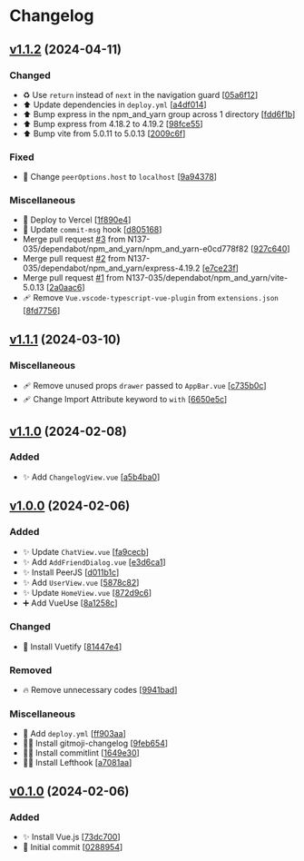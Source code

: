 # Changelog

<a name="1.1.2"></a>
## [v1.1.2](https://github.com/N137-035/vuejs-chat-app/compare/v1.1.1...v1.1.2) (2024-04-11)

### Changed

- ♻️ Use `return` instead of `next` in the navigation guard [[05a6f12](https://github.com/N137-035/vuejs-chat-app/commit/05a6f12ed67105b44553af07420eff6fe6f1e8e1)]
- ⬆️ Update dependencies in `deploy.yml` [[a4df014](https://github.com/N137-035/vuejs-chat-app/commit/a4df0145f465a23d7a4d0565f8c539ff45a77c30)]
- ⬆️ Bump express in the npm_and_yarn group across 1 directory [[fdd6f1b](https://github.com/N137-035/vuejs-chat-app/commit/fdd6f1b40ab133d7c639ab005dec4ffe0828b8b3)]
- ⬆️ Bump express from 4.18.2 to 4.19.2 [[98fce55](https://github.com/N137-035/vuejs-chat-app/commit/98fce55508fdc44e1ec727f031e41d4a6ae2286e)]
- ⬆️ Bump vite from 5.0.11 to 5.0.13 [[2009c6f](https://github.com/N137-035/vuejs-chat-app/commit/2009c6ff45107604e6420dbeec4a14ce34e2f587)]

### Fixed

- 🐛 Change `peerOptions.host` to `localhost` [[9a94378](https://github.com/N137-035/vuejs-chat-app/commit/9a94378c3c7e12b500a8c8796970996f25508c8f)]

### Miscellaneous

- 🚀 Deploy to Vercel [[1f890e4](https://github.com/N137-035/vuejs-chat-app/commit/1f890e4bbe505aff82c276c9a5e39704dfdf6a5d)]
- 🔨 Update `commit-msg` hook [[d805168](https://github.com/N137-035/vuejs-chat-app/commit/d8051682f1aa75f512cda134865044f5cb22e1eb)]
-  Merge pull request [#3](https://github.com/N137-035/vuejs-chat-app/issues/3) from N137-035/dependabot/npm_and_yarn/npm_and_yarn-e0cd778f82 [[927c640](https://github.com/N137-035/vuejs-chat-app/commit/927c6409e62b87eb7f4b434873c23fb0638b27d9)]
-  Merge pull request [#2](https://github.com/N137-035/vuejs-chat-app/issues/2) from N137-035/dependabot/npm_and_yarn/express-4.19.2 [[e7ce23f](https://github.com/N137-035/vuejs-chat-app/commit/e7ce23f72c16e537ccf767777f82549189bf77cd)]
-  Merge pull request [#1](https://github.com/N137-035/vuejs-chat-app/issues/1) from N137-035/dependabot/npm_and_yarn/vite-5.0.13 [[2a0aac6](https://github.com/N137-035/vuejs-chat-app/commit/2a0aac66bcb94f90b3fd3e1f7c14214a76080977)]
- 🩹 Remove `Vue.vscode-typescript-vue-plugin` from `extensions.json` [[8fd7756](https://github.com/N137-035/vuejs-chat-app/commit/8fd7756ac5cc6af7a021ef831ed4461ab23e6ec5)]


<a name="1.1.1"></a>
## [v1.1.1](https://github.com/N137-035/vuejs-chat-app/compare/v1.1.0...v1.1.1) (2024-03-10)

### Miscellaneous

- 🩹 Remove unused props `drawer` passed to `AppBar.vue` [[c735b0c](https://github.com/N137-035/vuejs-chat-app/commit/c735b0c5782bdc09aa68de70386f046f35478032)]
- 🩹 Change Import Attribute keyword to `with` [[6650e5c](https://github.com/N137-035/vuejs-chat-app/commit/6650e5c1b1ec4100aff2dd28b5379b16a8878b77)]


<a name="1.1.0"></a>
## [v1.1.0](https://github.com/N137-035/vuejs-chat-app/compare/v1.0.0...v1.1.0) (2024-02-08)

### Added

- ✨ Add `ChangelogView.vue` [[a5b4ba0](https://github.com/N137-035/vuejs-chat-app/commit/a5b4ba045fe982e68e46113dd3c6deba381d30e9)]


<a name="1.0.0"></a>
## [v1.0.0](https://github.com/N137-035/vuejs-chat-app/compare/v0.1.0...v1.0.0) (2024-02-06)

### Added

- ✨ Update `ChatView.vue` [[fa9cecb](https://github.com/N137-035/vuejs-chat-app/commit/fa9cecb32c96a792133be59bd5e2f26f0a5123b7)]
- ✨ Add `AddFriendDialog.vue` [[e3d6ca1](https://github.com/N137-035/vuejs-chat-app/commit/e3d6ca1137fbb35496ad1e3687dd8f52cdf58ea4)]
- ✨ Install PeerJS [[d011b1c](https://github.com/N137-035/vuejs-chat-app/commit/d011b1cd412a8b73ede2d331f60a0d667d186002)]
- ✨ Add `UserView.vue` [[5878c82](https://github.com/N137-035/vuejs-chat-app/commit/5878c82d64fc1fe0f736d7827d6ebcb0fbd7e78e)]
- ✨ Update `HomeView.vue` [[872d9c6](https://github.com/N137-035/vuejs-chat-app/commit/872d9c60c35d33ee0f03b2266a7a6d164bb80599)]
- ➕ Add VueUse [[8a1258c](https://github.com/N137-035/vuejs-chat-app/commit/8a1258c9cbed4a2b5828b2ce5619f80b686d49f6)]

### Changed

- 💄 Install Vuetify [[81447e4](https://github.com/N137-035/vuejs-chat-app/commit/81447e4829cc0dcb796baee81a69e72627df3cd1)]

### Removed

- 🔥 Remove unnecessary codes [[9941bad](https://github.com/N137-035/vuejs-chat-app/commit/9941badbac84ea2082a4079ff29049f93422a3e1)]

### Miscellaneous

- 🚀 Add `deploy.yml` [[ff903aa](https://github.com/N137-035/vuejs-chat-app/commit/ff903aa2cb07254a7d6c77f232f6bf4c6f08d37b)]
- 🧑‍💻 Install gitmoji-changelog [[9feb654](https://github.com/N137-035/vuejs-chat-app/commit/9feb654976a582cd709c5ba54422ab5c2c42840f)]
- 🧑‍💻 Install commitlint [[1649e30](https://github.com/N137-035/vuejs-chat-app/commit/1649e302c01a9aee24664db291eab9965be4b3af)]
- 🧑‍💻 Install Lefthook [[a7081aa](https://github.com/N137-035/vuejs-chat-app/commit/a7081aaa754e099aa3f1713a3af1b1f02cfe97c6)]


<a name="0.1.0"></a>
## [v0.1.0](https://github.com/N137-035/vuejs-chat-app/compare/0288954...v0.1.0) (2024-02-06)

### Added

- ✨ Install Vue.js [[73dc700](https://github.com/N137-035/vuejs-chat-app/commit/73dc7003315c4860c9ad4261293cb14c914d6872)]
- 🎉 Initial commit [[0288954](https://github.com/N137-035/vuejs-chat-app/commit/02889548fd40bc217a837c15145f882b4a072d78)]


